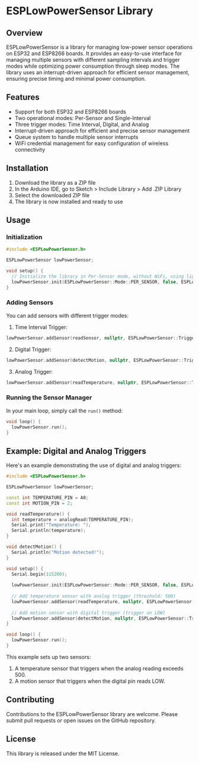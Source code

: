 # ESPLowPowerSensor Library

## Overview
ESPLowPowerSensor is a library for managing low-power sensor operations on ESP32 and ESP8266 boards. It provides an easy-to-use interface for managing multiple sensors with different sampling intervals and trigger modes while optimizing power consumption through sleep modes. The library uses an interrupt-driven approach for efficient sensor management, ensuring precise timing and minimal power consumption.

## Features
- Support for both ESP32 and ESP8266 boards
- Two operational modes: Per-Sensor and Single-Interval
- Three trigger modes: Time Interval, Digital, and Analog
- Interrupt-driven approach for efficient and precise sensor management
- Queue system to handle multiple sensor interrupts
- WiFi credential management for easy configuration of wireless connectivity

## Installation
1. Download the library as a ZIP file
2. In the Arduino IDE, go to Sketch > Include Library > Add .ZIP Library
3. Select the downloaded ZIP file
4. The library is now installed and ready to use

## Usage
### Initialization
```cpp
#include <ESPLowPowerSensor.h>

ESPLowPowerSensor lowPowerSensor;

void setup() {
  // Initialize the library in Per-Sensor mode, without WiFi, using light sleep
  lowPowerSensor.init(ESPLowPowerSensor::Mode::PER_SENSOR, false, ESPLowPowerSensor::LowPowerMode::LIGHT_SLEEP);
}
```

### Adding Sensors
You can add sensors with different trigger modes:

1. Time Interval Trigger:
```cpp
lowPowerSensor.addSensor(readSensor, nullptr, ESPLowPowerSensor::TriggerMode::TIME_INTERVAL, 1000);
```

2. Digital Trigger:
```cpp
lowPowerSensor.addSensor(detectMotion, nullptr, ESPLowPowerSensor::TriggerMode::DIGITAL, LOW, MOTION_PIN);
```

3. Analog Trigger:
```cpp
lowPowerSensor.addSensor(readTemperature, nullptr, ESPLowPowerSensor::TriggerMode::ANALOG, 500, TEMPERATURE_PIN);
```

### Running the Sensor Manager
In your main loop, simply call the `run()` method:

```cpp
void loop() {
  lowPowerSensor.run();
}
```

## Example: Digital and Analog Triggers
Here's an example demonstrating the use of digital and analog triggers:

```cpp
#include <ESPLowPowerSensor.h>

ESPLowPowerSensor lowPowerSensor;

const int TEMPERATURE_PIN = A0;
const int MOTION_PIN = 2;

void readTemperature() {
  int temperature = analogRead(TEMPERATURE_PIN);
  Serial.print("Temperature: ");
  Serial.println(temperature);
}

void detectMotion() {
  Serial.println("Motion detected!");
}

void setup() {
  Serial.begin(115200);
  
  lowPowerSensor.init(ESPLowPowerSensor::Mode::PER_SENSOR, false, ESPLowPowerSensor::LowPowerMode::LIGHT_SLEEP);
  
  // Add temperature sensor with analog trigger (threshold: 500)
  lowPowerSensor.addSensor(readTemperature, nullptr, ESPLowPowerSensor::TriggerMode::ANALOG, 500, TEMPERATURE_PIN);
  
  // Add motion sensor with digital trigger (trigger on LOW)
  lowPowerSensor.addSensor(detectMotion, nullptr, ESPLowPowerSensor::TriggerMode::DIGITAL, LOW, MOTION_PIN);
}

void loop() {
  lowPowerSensor.run();
}
```

This example sets up two sensors:
1. A temperature sensor that triggers when the analog reading exceeds 500.
2. A motion sensor that triggers when the digital pin reads LOW.

## Contributing
Contributions to the ESPLowPowerSensor library are welcome. Please submit pull requests or open issues on the GitHub repository.

## License
This library is released under the MIT License.